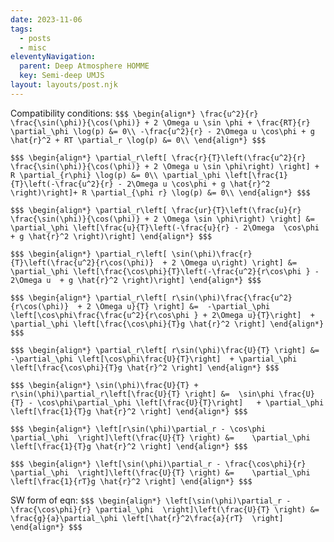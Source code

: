 ```yaml
---
date: 2023-11-06
tags:
  - posts
  - misc
eleventyNavigation:
  parent: Deep Atmosphere HOMME
  key: Semi-deep UMJS
layout: layouts/post.njk
---
```



Compatibility conditions:
`$$$
\begin{align*}
  \frac{u^2}{r} \frac{\sin(\phi)}{\cos(\phi)} + 2 \Omega u \sin \phi + \frac{RT}{r} \partial_\phi \log(p) &= 0\\
  -\frac{u^2}{r} - 2\Omega u \cos\phi + g \hat{r}^2 + RT \partial_r \log(p) &= 0\\
\end{align*}
$$$`

`$$$
\begin{align*}
  \partial_r\left[ \frac{r}{T}\left(\frac{u^2}{r} \frac{\sin(\phi)}{\cos(\phi)} + 2 \Omega u \sin \phi\right) \right] + R \partial_{r\phi} \log(p) &= 0\\
  \partial_\phi \left[\frac{1}{T}\left(-\frac{u^2}{r} - 2\Omega u \cos\phi + g \hat{r}^2 \right)\right]+ R \partial_{\phi r} \log(p) &= 0\\
\end{align*}
$$$`

`$$$
\begin{align*}
  \partial_r\left[ \frac{ur}{T}\left(\frac{u}{r} \frac{\sin(\phi)}{\cos(\phi)} + 2 \Omega \sin \phi\right) \right] &=  \partial_\phi \left[\frac{u}{T}\left(-\frac{u}{r} - 2\Omega  \cos\phi + g \hat{r}^2 \right)\right]
\end{align*}
$$$`

`$$$
\begin{align*}
  \partial_r\left[ \sin(\phi)\frac{r}{T}\left(\frac{u^2}{r\cos(\phi)}  + 2 \Omega u\right) \right] &=  \partial_\phi \left[\frac{\cos\phi}{T}\left(-\frac{u^2}{r\cos\phi } - 2\Omega u  + g \hat{r}^2 \right)\right]
\end{align*}
$$$`


`$$$
\begin{align*}
  \partial_r\left[ r\sin(\phi)\frac{\frac{u^2}{r\cos(\phi)}  + 2 \Omega u}{T} \right] &=  -\partial_\phi \left[\cos\phi\frac{\frac{u^2}{r\cos\phi } + 2\Omega u}{T}\right]  + \partial_\phi \left[\frac{\cos\phi}{T}g \hat{r}^2 \right]
\end{align*}
$$$`

`$$$
\begin{align*}
  \partial_r\left[ r\sin(\phi)\frac{U}{T} \right] &=  -\partial_\phi \left[\cos\phi\frac{U}{T}\right]  + \partial_\phi \left[\frac{\cos\phi}{T}g \hat{r}^2 \right]
\end{align*}
$$$`

`$$$
\begin{align*}
  \sin(\phi)\frac{U}{T} +  r\sin(\phi)\partial_r\left[\frac{U}{T} \right] &=  \sin\phi \frac{U}{T} - \cos\phi\partial_\phi \left[\frac{U}{T}\right]   + \partial_\phi \left[\frac{1}{T}g \hat{r}^2 \right]
\end{align*}
$$$`

`$$$
\begin{align*}
   \left[r\sin(\phi)\partial_r - \cos\phi \partial_\phi  \right]\left(\frac{U}{T} \right) &=    \partial_\phi \left[\frac{1}{T}g \hat{r}^2 \right]
\end{align*}
$$$`

`$$$
\begin{align*}
   \left[\sin(\phi)\partial_r - \frac{\cos\phi}{r} \partial_\phi  \right]\left(\frac{U}{T} \right) &=    \partial_\phi \left[\frac{1}{rT}g \hat{r}^2 \right]
\end{align*}
$$$`

SW form of eqn:
`$$$
\begin{align*}
   \left[\sin(\phi)\partial_r - \frac{\cos\phi}{r} \partial_\phi  \right]\left(\frac{U}{T} \right) &=    \frac{g}{a}\partial_\phi \left[\hat{r}^2\frac{a}{rT}  \right]
\end{align*}
$$$`
